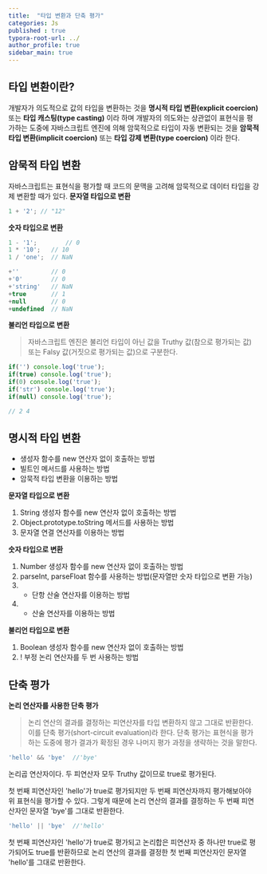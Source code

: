 ```yaml
---
title:  "타입 변환과 단축 평가"
categories: Js
published : true
typora-root-url: ../
author_profile: true
sidebar_main: true
---
```


## 타입 변환이란?
개발자가 의도적으로 값의 타입을 변환하는 것을 **명시적 타입 변환(explicit coercion)** 또는 
**타입 캐스팅(type casting)** 이라 하며 개발자의 의도와는 상관없이 표현식을 평가하는 도중에 자바스크립트 엔진에 의해 암묵적으로 타입이 자동 변환되는 것을 **암묵적 타입 변환(implicit coercion)** 또는 **타입 강제 변환(type coercion)** 이라 한다.
## 암묵적 타입 변환
자바스크립트는 표현식을 평가할 때 코드의 문맥을 고려해 암묵적으로 데이터 타입을 강제 변환할 때가 있다.
**문자열 타입으로 변환**
```javascript
1 + '2'; // "12"
```
**숫자 타입으로 변환**
```javascript
1 - '1';		// 0
1 * '10';	// 10
1 / 'one';	// NaN

+''			// 0
+'0'		// 0
+'string'	// NaN
+true		// 1
+null		// 0
+undefined	// NaN
```
**불리언 타입으로 변환**
> 자바스크립트 엔진은 불리언 타입이 아닌 값을 Truthy 값(참으로 평가되는 값) 또는 Falsy 값(거짓으로 평가되는 값)으로 구분한다.
```javascript
if('') console.log('true');
if(true) console.log('true');	
if(0) console.log('true');
if('str') console.log('true');	
if(null) console.log('true');

// 2 4
```
## 명시적 타입 변환
- 생성자 함수를 new 연산자 없이 호출하는 방법
- 빌트인 메서드를 사용하는 방법
- 암묵적 타입 변환을 이용하는 방법


**문자열 타입으로 변환**
1. String 생성자 함수를 new 연산자 없이 호출하는 방법
2. Object.prototype.toString 메서드를 사용하는 방법
3. 문자열 연결 연산자를 이용하는 방법

**숫자 타입으로 변환**
1. Number 생성자 함수를 new 연산자 없이 호출하는 방법
2. parseInt, parseFloat 함수를 사용하는 방법(문자열만 숫자 타입으로 변환 가능)
3. + 단항 산술 연산자를 이용하는 방법
4. * 산술 연산자를 이용하는 방법

**불리언 타입으로 변환**
1. Boolean 생성자 함수를 new 연산자 없이 호출하는 방법
2. ! 부정 논리 연산자를 두 번 사용하는 방법

## 단축 평가
**논리 연산자를 사용한 단축 평가**
> 논리 연산의 결과를 결정하는 피연산자를 타입 변환하지 않고 그대로 반환한다. 이를 단축 평가(short-circuit evaluation)라 한다. 단축 평가는 표현식을 평가하는 도중에 평가 결과가 확정된 경우 나머지 평가 과정을 생략하는 것을 말한다.
```javascript
'hello' && 'bye'  //'bye'
```
논리곱 연산자이다. 두 피연산자 모두 Truthy 값이므로 true로 평가된다.

첫 번째 피연산자인 'hello'가 true로 평가되지만 두 번째 피연산자까지 평가해보아야 위 표현식을 평가할 수 있다.
그렇게 때문에 논리 연산의 결과를 결정하는 두 번째 피연산자인 문자열 'bye'를 그대로 반환한다.

```javascript
'hello' || 'bye'  //'hello'
```
첫 번째 피연산자인 'hello'가 true로 평가되고 논리합은 피연산자 중 하나만 true로 평가되어도 true를 반환하므로 논리 연산의 결과를 결정한 첫 번째 피연산자인 문자열 'hello'를 그대로 반환한다.
